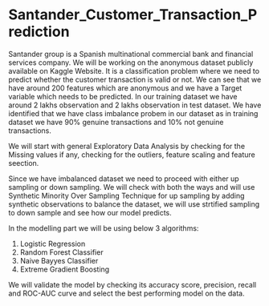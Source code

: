 # Santander_Customer_Transaction_Prediction
Santander group is a Spanish multinational commercial bank and financial services company. We will be working on the anonymous dataset publicly available on Kaggle Website. It is a classification problem where we need to predict whether the customer transaction is valid or not. We can see that we have around 200 features which are anonymous and we have a Target variable which needs to be predicted. In our training dataset we have around 2 lakhs observation and 2 lakhs observation in test dataset. We have identified that we have class imbalance probem in our dataset as in training dataset we have 90% genuine transactions and 10% not genuine transactions.

We will start with general Exploratory Data Analysis by checking for the Missing values if any, checking for the outliers, feature scaling and feature seection.

Since we have imbalanced dataset we need to proceed with either up sampling or down sampling. We will check with both the ways and will use Synthetic Minority Over Sampling Technique for up sampling by adding synthetic observations to balance the dataset, we will use strtified sampling to down sample and see how our model predicts.

In the modelling part we will be using below 3 algorithms:
1. Logistic Regression
2. Random Forest Classifier
3. Naive Bayyes Classifier
4. Extreme Gradient Boosting

We will validate the model by checking its accuracy score, precision, recall and ROC-AUC curve and select the best performing model on the data.
